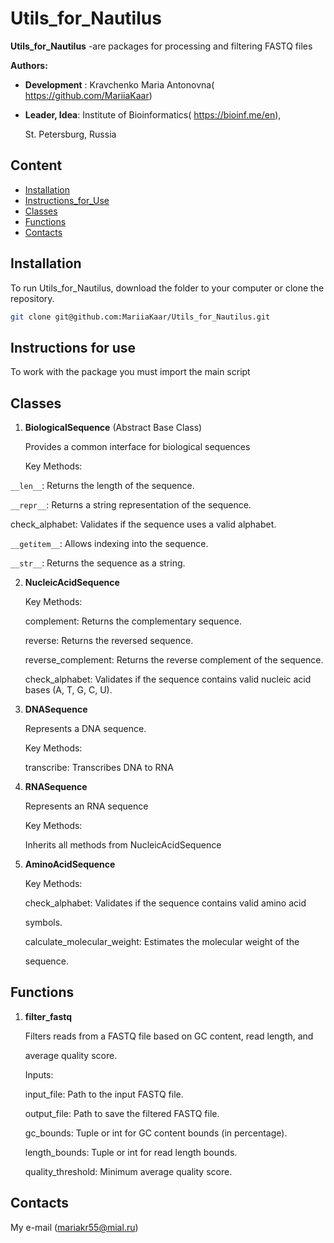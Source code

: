 # Utils_for_Nautilus
 **Utils_for_Nautilus** -are packages for processing and filtering FASTQ files
 
 **Authors:**
 
 * **Development** : Kravchenko Maria Antonovna( https://github.com/MariiaKaar)
 * **Leader, Idea**: Institute of Bioinformatics( https://bioinf.me/en),
    
   St. Petersburg, Russia
## Content
* [Installation](#Installation)
* [Instructions_for_Use](#Instructions_for_Use)
* [Classes](#Classes)
* [Functions](#Functions)
* [Contacts](#Contacts)

## 
 ## Installation

To run Utils_for_Nautilus, download the folder to your computer or clone the repository.

```bash
git clone git@github.com:MariiaKaar/Utils_for_Nautilus.git
```
## Instructions for use

To work with the package you must import the main script

## Classes

1. **BiologicalSequence** (Abstract Base Class)

   Provides a common interface for biological sequences  

   Key Methods:

  `__len__`: Returns the length of the sequence.

   `__repr__`: Returns a string representation of the sequence.

   check_alphabet: Validates if the sequence uses a valid alphabet.

   `__getitem__`: Allows indexing into the sequence.

   `__str__`: Returns the sequence as a string.

2. **NucleicAcidSequence**

   Key Methods:

   complement: Returns the complementary sequence.

   reverse: Returns the reversed sequence.

   reverse_complement: Returns the reverse complement of the sequence.

   check_alphabet: Validates if the sequence contains valid nucleic acid bases (A, T, G, C, U).

3. **DNASequence**

      Represents a DNA sequence.

      Key Methods:

      transcribe: Transcribes DNA to RNA
4. **RNASequence**

      Represents an RNA sequence

      Key Methods:

      Inherits all methods from NucleicAcidSequence

5. **AminoAcidSequence**

      Key Methods:

      check_alphabet: Validates if the sequence contains valid amino acid 
      
      symbols.

      calculate_molecular_weight: Estimates the molecular weight of the
      
      sequence.

## Functions


1. **filter_fastq** 

   Filters reads from a FASTQ file based on GC content, read length, and 

   average quality score.

   Inputs:

   input_file: Path to the input FASTQ file.

   output_file: Path to save the filtered FASTQ file.

   gc_bounds: Tuple or int for GC content bounds (in percentage).

   length_bounds: Tuple or int for read length bounds.

   quality_threshold: Minimum average quality score.


## Contacts

  My e-mail (mariakr55@mial.ru)
